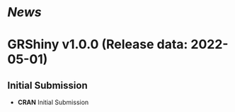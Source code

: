 # *News*

# GRShiny v1.0.0 (Release data: 2022-05-01)

## Initial Submission

* **CRAN** Initial Submission
